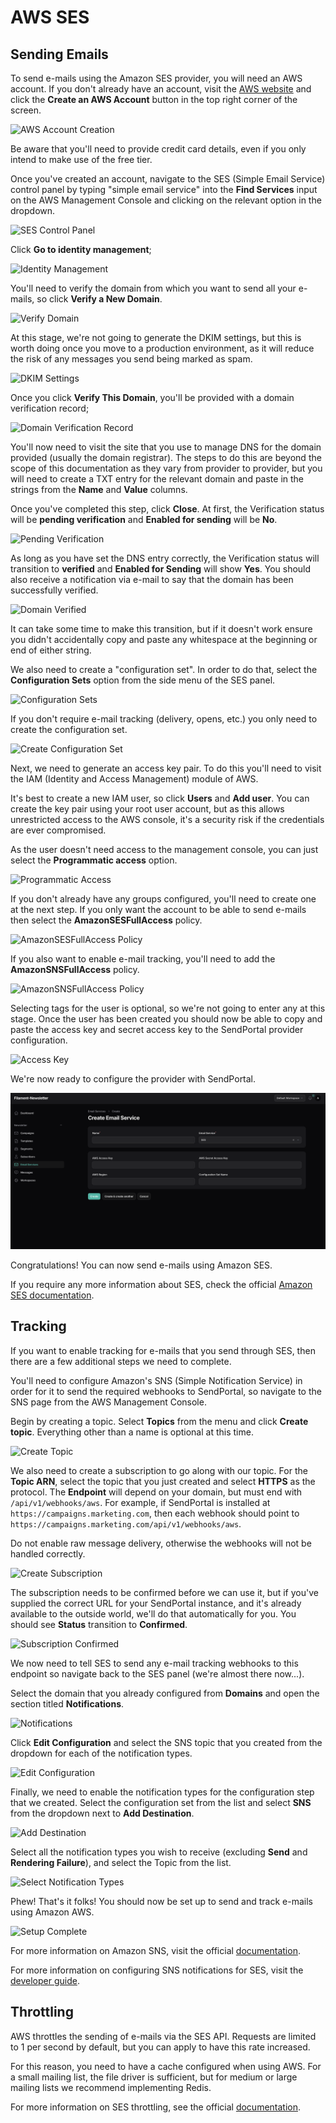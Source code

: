 # AWS SES

## Sending Emails

To send e-mails using the Amazon SES provider, you will need an AWS account. If you don't already have an account, visit the [AWS website](https://aws.amazon.com/) and click the **Create an AWS Account** button in the top right corner of the screen.

![AWS Account Creation](https://sendportal.io/img/docs/providers/aws/aws-1.png)

Be aware that you'll need to provide credit card details, even if you only intend to make use of the free tier.

Once you've created an account, navigate to the SES (Simple Email Service) control panel by typing "simple email service" into the **Find Services** input on the AWS Management Console and clicking on the relevant option in the dropdown.

![SES Control Panel](https://sendportal.io/img/docs/providers/aws/aws-2.png)

Click **Go to identity management**;

![Identity Management](https://sendportal.io/img/docs/providers/aws/aws-3.png)

You'll need to verify the domain from which you want to send all your e-mails, so click **Verify a New Domain**.

![Verify Domain](https://sendportal.io/img/docs/providers/aws/aws-4.png)

At this stage, we're not going to generate the DKIM settings, but this is worth doing once you move to a production environment, as it will reduce the risk of any messages you send being marked as spam.

![DKIM Settings](https://sendportal.io/img/docs/providers/aws/aws-5.png)

Once you click **Verify This Domain**, you'll be provided with a domain verification record;

![Domain Verification Record](https://sendportal.io/img/docs/providers/aws/aws-6.png)

You'll now need to visit the site that you use to manage DNS for the domain provided (usually the domain registrar). The steps to do this are beyond the scope of this documentation as they vary from provider to provider, but you will need to create a TXT entry for the relevant domain and paste in the strings from the **Name** and **Value** columns.

Once you've completed this step, click **Close**. At first, the Verification status will be **pending verification** and **Enabled for sending** will be **No**.

![Pending Verification](https://sendportal.io/img/docs/providers/aws/aws-7.png)

As long as you have set the DNS entry correctly, the Verification status will transition to **verified** and **Enabled for Sending** will show **Yes**. You should also receive a notification via e-mail to say that the domain has been successfully verified.

![Domain Verified](https://sendportal.io/img/docs/providers/aws/aws-8.png)

It can take some time to make this transition, but if it doesn't work ensure you didn't accidentally copy and paste any whitespace at the beginning or end of either string.

We also need to create a "configuration set". In order to do that, select the **Configuration Sets** option from the side menu of the SES panel.

![Configuration Sets](https://sendportal.io/img/docs/providers/aws/aws-9.png)

If you don't require e-mail tracking (delivery, opens, etc.) you only need to create the configuration set.

![Create Configuration Set](https://sendportal.io/img/docs/providers/aws/aws-10.png)

Next, we need to generate an access key pair. To do this you'll need to visit the IAM (Identity and Access Management) module of AWS.

It's best to create a new IAM user, so click **Users** and **Add user**. You can create the key pair using your root user account, but as this allows unrestricted access to the AWS console, it's a security risk if the credentials are ever compromised.

As the user doesn't need access to the management console, you can just select the **Programmatic access** option.

![Programmatic Access](https://sendportal.io/img/docs/providers/aws/aws-12.png)

If you don't already have any groups configured, you'll need to create one at the next step. If you only want the account to be able to send e-mails then select the **AmazonSESFullAccess** policy.

![AmazonSESFullAccess Policy](https://sendportal.io/img/docs/providers/aws/aws-13.png)

If you also want to enable e-mail tracking, you'll need to add the **AmazonSNSFullAccess** policy.

![AmazonSNSFullAccess Policy](https://sendportal.io/img/docs/providers/aws/aws-14.png)

Selecting tags for the user is optional, so we're not going to enter any at this stage. Once the user has been created you should now be able to copy and paste the access key and secret access key to the SendPortal provider configuration.

![Access Key](https://sendportal.io/img/docs/providers/aws/aws-15.png)

We're now ready to configure the provider with SendPortal.

![Filaletter Configuration](../../images/providers/aws/aws-setting.png)

Congratulations! You can now send e-mails using Amazon SES.

If you require any more information about SES, check the official [Amazon SES documentation](https://docs.aws.amazon.com/ses/).

## Tracking

If you want to enable tracking for e-mails that you send through SES, then there are a few additional steps we need to complete.

You'll need to configure Amazon's SNS (Simple Notification Service) in order for it to send the required webhooks to SendPortal, so navigate to the SNS page from the AWS Management Console.

Begin by creating a topic. Select **Topics** from the menu and click **Create topic**. Everything other than a name is optional at this time.

![Create Topic](https://sendportal.io/img/docs/providers/aws/aws-16.png)

We also need to create a subscription to go along with our topic. For the **Topic ARN**, select the topic that you just created and select **HTTPS** as the protocol. The **Endpoint** will depend on your domain, but must end with `/api/v1/webhooks/aws`. For example, if SendPortal is installed at `https://campaigns.marketing.com`, then each webhook should point to `https://campaigns.marketing.com/api/v1/webhooks/aws`.

Do not enable raw message delivery, otherwise the webhooks will not be handled correctly.

![Create Subscription](https://sendportal.io/img/docs/providers/aws/aws-17.png)

The subscription needs to be confirmed before we can use it, but if you've supplied the correct URL for your SendPortal instance, and it's already available to the outside world, we'll do that automatically for you. You should see **Status** transition to **Confirmed**.

![Subscription Confirmed](https://sendportal.io/img/docs/providers/aws/aws-18.png)

We now need to tell SES to send any e-mail tracking webhooks to this endpoint so navigate back to the SES panel (we're almost there now...).

Select the domain that you already configured from **Domains** and open the section titled **Notifications**.

![Notifications](https://sendportal.io/img/docs/providers/aws/aws-19.png)

Click **Edit Configuration** and select the SNS topic that you created from the dropdown for each of the notification types.

![Edit Configuration](https://sendportal.io/img/docs/providers/aws/aws-20.png)

Finally, we need to enable the notification types for the configuration step that we created. Select the configuration set from the list and select **SNS** from the dropdown next to **Add Destination**.

![Add Destination](https://sendportal.io/img/docs/providers/aws/aws-21.png)

Select all the notification types you wish to receive (excluding **Send** and **Rendering Failure**), and select the Topic from the list.

![Select Notification Types](https://sendportal.io/img/docs/providers/aws/aws-22.png)

Phew! That's it folks! You should now be set up to send and track e-mails using Amazon AWS.

![Setup Complete](https://sendportal.io/img/docs/providers/aws/aws-23.png)

For more information on Amazon SNS, visit the official [documentation](https://docs.aws.amazon.com/sns/).

For more information on configuring SNS notifications for SES, visit the [developer guide](https://docs.aws.amazon.com/ses/latest/DeveloperGuide/monitor-sending-using-notifications.html).

## Throttling

AWS throttles the sending of e-mails via the SES API. Requests are limited to 1 per second by default, but you can apply to have this rate increased.

For this reason, you need to have a cache configured when using AWS. For a small mailing list, the file driver is sufficient, but for medium or large mailing lists we recommend implementing Redis.

For more information on SES throttling, see the official [documentation](https://docs.aws.amazon.com/ses/latest/DeveloperGuide/manage-sending-quotas.html).